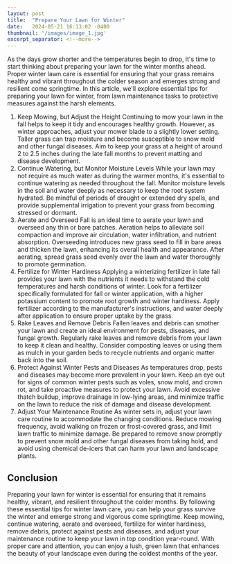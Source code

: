 ```yaml
---
layout: post
title:  "Prepare Your Lawn for Winter"
date:   2024-05-21 16:13:02 -0400
thumbnail: '/images/image_1.jpg'
excerpt_separator: <!--more-->
---
```

As the days grow shorter and the temperatures begin to drop, it's time to start thinking about preparing your lawn for the winter months ahead. <!--more-->Proper winter lawn care is essential for ensuring that your grass remains healthy and vibrant throughout the colder season and emerges strong and resilient come springtime. In this article, we'll explore essential tips for preparing your lawn for winter, from lawn maintenance tasks to protective measures against the harsh elements.
1. Keep Mowing, but Adjust the Height
Continuing to mow your lawn in the fall helps to keep it tidy and encourages healthy growth. However, as winter approaches, adjust your mower blade to a slightly lower setting. Taller grass can trap moisture and become susceptible to snow mold and other fungal diseases. Aim to keep your grass at a height of around 2 to 2.5 inches during the late fall months to prevent matting and disease development.
2. Continue Watering, but Monitor Moisture Levels
While your lawn may not require as much water as during the warmer months, it's essential to continue watering as needed throughout the fall. Monitor moisture levels in the soil and water deeply as necessary to keep the root system hydrated. Be mindful of periods of drought or extended dry spells, and provide supplemental irrigation to prevent your grass from becoming stressed or dormant.
3. Aerate and Overseed
Fall is an ideal time to aerate your lawn and overseed any thin or bare patches. Aeration helps to alleviate soil compaction and improve air circulation, water infiltration, and nutrient absorption. Overseeding introduces new grass seed to fill in bare areas and thicken the lawn, enhancing its overall health and appearance. After aerating, spread grass seed evenly over the lawn and water thoroughly to promote germination.
4. Fertilize for Winter Hardiness
Applying a winterizing fertilizer in late fall provides your lawn with the nutrients it needs to withstand the cold temperatures and harsh conditions of winter. Look for a fertilizer specifically formulated for fall or winter application, with a higher potassium content to promote root growth and winter hardiness. Apply fertilizer according to the manufacturer's instructions, and water deeply after application to ensure proper uptake by the grass.
5. Rake Leaves and Remove Debris
Fallen leaves and debris can smother your lawn and create an ideal environment for pests, diseases, and fungal growth. Regularly rake leaves and remove debris from your lawn to keep it clean and healthy. Consider composting leaves or using them as mulch in your garden beds to recycle nutrients and organic matter back into the soil.
6. Protect Against Winter Pests and Diseases
As temperatures drop, pests and diseases may become more prevalent in your lawn. Keep an eye out for signs of common winter pests such as voles, snow mold, and crown rot, and take proactive measures to protect your lawn. Avoid excessive thatch buildup, improve drainage in low-lying areas, and minimize traffic on the lawn to reduce the risk of damage and disease development.
7. Adjust Your Maintenance Routine
As winter sets in, adjust your lawn care routine to accommodate the changing conditions. Reduce mowing frequency, avoid walking on frozen or frost-covered grass, and limit lawn traffic to minimize damage. Be prepared to remove snow promptly to prevent snow mold and other fungal diseases from taking hold, and avoid using chemical de-icers that can harm your lawn and landscape plants.

## Conclusion
Preparing your lawn for winter is essential for ensuring that it remains healthy, vibrant, and resilient throughout the colder months. By following these essential tips for winter lawn care, you can help your grass survive the winter and emerge strong and vigorous come springtime. Keep mowing, continue watering, aerate and overseed, fertilize for winter hardiness, remove debris, protect against pests and diseases, and adjust your maintenance routine to keep your lawn in top condition year-round. With proper care and attention, you can enjoy a lush, green lawn that enhances the beauty of your landscape even during the coldest months of the year.
